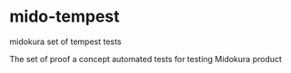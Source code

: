 mido-tempest
============

midokura set of tempest tests

The set of proof a concept automated tests for testing Midokura product
